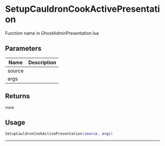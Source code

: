 # SetupCauldronCookActivePresentation

Function name in GhostAdminPresentation.lua

## Parameters

| Name   | Description |
| ------ | ----------- |
| source |             |
| args   |             |

## Returns

`none`

## Usage

```lua
SetupCauldronCookActivePresentation(source, args)
```

---
